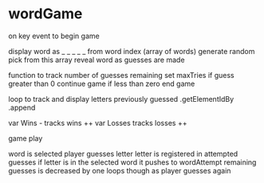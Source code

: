 # wordGame

on key event to begin game

display word as _ _ _ _ _
    from word index (array of words)
    generate random pick from this array
    reveal word as guesses are made

function to track number of guesses remaining
    set maxTries
    if guess greater than 0 continue game
    if less than zero end game

loop to track and display letters previously guessed
    .getElementIdBy
    .append

var Wins - tracks wins ++
var Losses tracks losses ++

game play

word is selected
 player guesses letter
 letter is registered in attempted guesses
 if letter is in the selected word it pushes to wordAttempt
 remaining guesses is decreased by one
 loops though as player guesses again
 